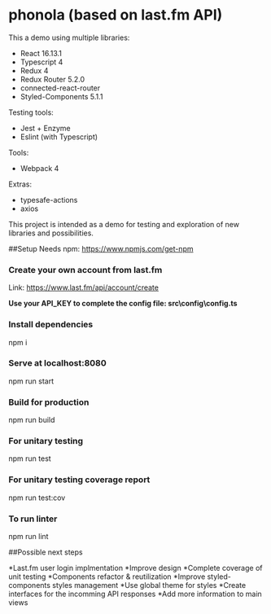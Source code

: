 # phonola (based on last.fm API)

This a demo using multiple libraries:

* React 16.13.1
* Typescript 4
* Redux 4
* Redux Router 5.2.0
* connected-react-router
* Styled-Components 5.1.1

Testing tools:
* Jest + Enzyme
* Eslint (with Typescript)

Tools:
* Webpack 4

Extras:
* typesafe-actions
* axios

This project is intended as a demo for testing and exploration of new libraries and possibilities.

##Setup
Needs npm: https://www.npmjs.com/get-npm

### Create your own account from last.fm

Link: https://www.last.fm/api/account/create

**Use your API_KEY to complete the config file: src\config\config.ts**

### Install dependencies
npm i

### Serve at localhost:8080
npm run start

### Build for production
npm run build

### For unitary testing
npm run test

### For unitary testing coverage report
npm run test:cov

### To run linter
npm run lint

##Possible next steps

*Last.fm user login implmentation
*Improve design
*Complete coverage of unit testing
*Components refactor & reutilization
*Improve styled-components styles management
*Use global theme for styles
*Create interfaces for the incomming API responses
*Add more information to main views 
